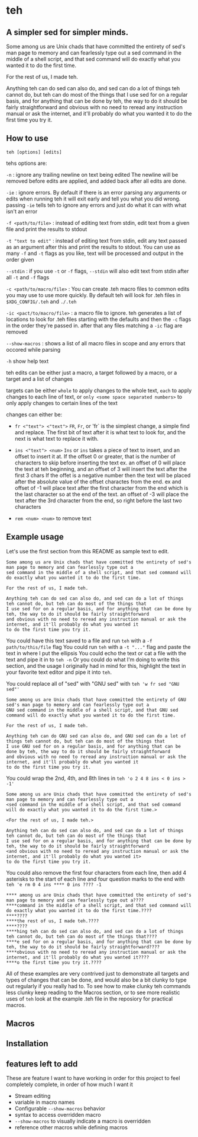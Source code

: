 # teh

## A simpler sed for simpler minds.

Some among us are Unix chads that have committed the entirety of sed's man page to memory and can fearlessly type out a
sed command in the middle of a shell script, and that sed command will do exactly what you wanted it to do the first time.

For the rest of us, I made teh.

Anything teh can do sed can also do, and sed can do a lot of things teh cannot do, but teh can do most of the things that
I use sed for on a regular basis, and for anything that can be done by teh, the way to do it should be fairly straightforward
and obvious with no need to reread any instruction manual or ask the internet, and it'll probably do what you wanted it
to do the first time you try it.

## How to use

`teh [options] [edits]`

tehs options are:

`-n` : ignore any trailing newline on text being edited
The newline will be removed before edits are applied, and added back after all edits are done.

`-ie` : ignore errors.  By default if there is an error parsing any arguments or edits when running teh it will exit early
and tell you what you did wrong.  passing `-ie` tells teh to ignore any errors and just do what it can with what isn't an error

`-f <path/to/file>` : instead of editing text from stdin, edit text from a given file and print the results to stdout

`-t "text to edit"` : instead of editing text from stdin, edit any text passed as an argument after this and print the results
to stdout.  You can use as many `-f` and `-t` flags as you like, text will be processed and output in the order given

`--stdin` : if you use `-t` or `-f` flags, `--stdin` will also edit text from stdin after all `-t` and `-f` flags

`-c <path/to/macro/file>` : You can create .teh macro files to common edits you may use to use more quickly.  By default
teh will look for .teh files in `$XDG_CONFIG/.teh` and `./.teh`

`-ic <pact/to/macro/file>` : a macro file to ignore.  teh generates a list of locations to look for .teh files starting with
the defaults and then the `-c` flags in the order they're passed in.  after that any files matching a `-ic` flag are removed

`--show-macros` : shows a list of all macro files in scope and any errors that occored while parsing

`-h` show help text

teh edits can be either just a macro, a target followed by a macro, or a target and a list of changes

targets can be either `whole` to apply changes to the whole text, `each` to apply changes to each line of text, or  `only
<some space separated numbers>` to only apply changes to certain lines of the text

changes can either be:
 - `fr <"text"> <"text">`
 `FR`, `Fr`, or 'fr` is the simplest change, a simple find and replace.  The first bit of text after it is what text to look for, and the next is what text to replace it with.

 - `ins <"text"> <num>`
 `Ins` or `ins` takes a piece of text to insert, and an offset to insert it at.
  If the offset 0 or greater, that is the number of characters to skip before inserting the text ex. an offset of 0 will place the text at teh beginning, and an offset of 3 will insert the text after the first 3 chars
  If the offet is a negative number then the text will be placed after the absolute value of the offset charactes from the end. ex and offset of -1 will place text after the first character from the end which is the last character so at the end of the text.  an offset of -3 will place the text after the 3rd character from the end, so right before the last two characters
 - `rem <num> <num>`
to remove text

## Example usage

Let's use the first section from this README as sample text to edit.

```
Some among us are Unix chads that have committed the entirety of sed's man page to memory and can fearlessly type out a
sed command in the middle of a shell script, and that sed command will do exactly what you wanted it to do the first time.

For the rest of us, I made teh.

Anything teh can do sed can also do, and sed can do a lot of things teh cannot do, but teh can do most of the things that
I use sed for on a regular basis, and for anything that can be done by teh, the way to do it should be fairly straightforward
and obvious with no need to reread any instruction manual or ask the internet, and it'll probably do what you wanted it
to do the first time you try it.
```

You could have this text saved to a file and run `teh` with a `-f path/to/this/file` flag
You could run `teh` with a `-t "..."` flag and paste the text in where I put the ellipsis
You could echo the text or cat a file with the text and pipe it in to `teh -n`
Or you could do what I'm doing to write this section, and the usage I originally had in mind for this, highlight the text
in your favorite text editor and pipe it into `teh`.

You could replace all of "sed" with "GNU sed" with `teh 'w fr sed "GNU sed"'`
```
Some among us are Unix chads that have committed the entirety of GNU sed's man page to memory and can fearlessly type out a
GNU sed command in the middle of a shell script, and that GNU sed command will do exactly what you wanted it to do the first time.

For the rest of us, I made teh.

Anything teh can do GNU sed can also do, and GNU sed can do a lot of things teh cannot do, but teh can do most of the things that
I use GNU sed for on a regular basis, and for anything that can be done by teh, the way to do it should be fairly straightforward
and obvious with no need to reread any instruction manual or ask the internet, and it'll probably do what you wanted it
to do the first time you try it.
```

You could wrap the 2nd, 4th, and 8th lines in <angle brackets>
`teh 'o 2 4 8 ins < 0 ins > -1'`
```
Some among us are Unix chads that have committed the entirety of sed's man page to memory and can fearlessly type out a
<sed command in the middle of a shell script, and that sed command will do exactly what you wanted it to do the first time.>

<For the rest of us, I made teh.>

Anything teh can do sed can also do, and sed can do a lot of things teh cannot do, but teh can do most of the things that
I use sed for on a regular basis, and for anything that can be done by teh, the way to do it should be fairly straightforward
<and obvious with no need to reread any instruction manual or ask the internet, and it'll probably do what you wanted it>
to do the first time you try it.
```
You could also remove the first four characters from each line, then add 4 asterisks to the start of each line and four question marks to the end with
`teh 'e rm 0 4 ins **** 0 ins ???? -1`
```
**** among us are Unix chads that have committed the entirety of sed's man page to memory and can fearlessly type out a????
****command in the middle of a shell script, and that sed command will do exactly what you wanted it to do the first time.????
****????
****the rest of us, I made teh.????
****????
****hing teh can do sed can also do, and sed can do a lot of things teh cannot do, but teh can do most of the things that????
****e sed for on a regular basis, and for anything that can be done by teh, the way to do it should be fairly straightforward????
****obvious with no need to reread any instruction manual or ask the internet, and it'll probably do what you wanted it????
****o the first time you try it.????
```

All of these examples are very contrived just to demonstrate all targets and types of changes that can be done, and would also be a bit clunky to type out regularly if you really had to.
To see how to make clunky teh commands less clunky keep reading to the Macros section, or to see more realistic uses of `teh` look at the example .teh file in the reposiory for practical macros.

## Macros

## Installation

## features left to add

These are feature I want to have working in order for this project to feel completely complete, in order of how much I want it


- Stream editing
- variable in macro names
- Configurable `--show-macros` behavior
- syntax to access overridden macro
- `--show-macros` to visually indicate a macro is overridden
- reference other macros while defining macros
